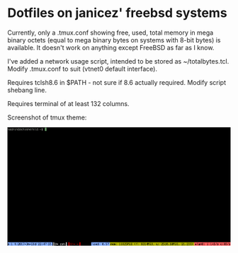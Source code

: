 # Dotfiles on janicez' freebsd systems

Currently, only a .tmux.conf showing free, used, total memory in mega
binary octets (equal to mega binary bytes on systems with 8-bit bytes)
is available. It doesn't work on anything except FreeBSD as far as I
know.

I've added a network usage script, intended to be stored as ~/totalbytes.tcl. Modify .tmux.conf to suit (vtnet0 default interface).

Requires tclsh8.6 in $PATH - not sure if 8.6 actually required. Modify script shebang line.

Requires terminal of at least 132 columns.

Screenshot of tmux theme:

![If you cannot view this image, clone the repository and use an image viewer of your choice.](tmuxshot.png)
